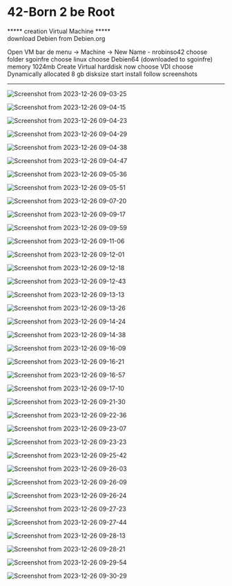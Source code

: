 # 42-Born 2 be Root

***** creation Virtual Machine *****</br>
download Debien from Debien.org

Open VM
bar de menu -> Machine -> New
Name - nrobinso42
choose folder sgoinfre
choose linux
choose Debien64 (downloaded to sgoinfre)
memory 1024mb
Create Virtual harddisk now
choose VDI
choose Dynamically allocated
8 gb disksize
start
install
follow screenshots

*************************************

![Screenshot from 2023-12-26 09-03-25](https://github.com/NigeParis/42-Born_2_be_Root/assets/128382762/44add0e7-954b-4cf8-881e-3eec17fe77da)

![Screenshot from 2023-12-26 09-04-15](https://github.com/NigeParis/42-Born_2_be_Root/assets/128382762/12e2df01-539c-49a7-a573-094c131d397d)

![Screenshot from 2023-12-26 09-04-23](https://github.com/NigeParis/42-Born_2_be_Root/assets/128382762/7091f6e1-a731-4af8-b7cb-2f3d39734a4d)

![Screenshot from 2023-12-26 09-04-29](https://github.com/NigeParis/42-Born_2_be_Root/assets/128382762/8e2516d2-16cd-4e61-80c3-4477ae48c2e6)

![Screenshot from 2023-12-26 09-04-38](https://github.com/NigeParis/42-Born_2_be_Root/assets/128382762/5a8070d6-d2ed-4a8a-b9f4-93b44c9d09a1)

![Screenshot from 2023-12-26 09-04-47](https://github.com/NigeParis/42-Born_2_be_Root/assets/128382762/e5d25a28-fa1a-4460-a0c5-3c16667ef839)

![Screenshot from 2023-12-26 09-05-36](https://github.com/NigeParis/42-Born_2_be_Root/assets/128382762/2318ca95-3ed6-436d-986e-50748c297fff)

![Screenshot from 2023-12-26 09-05-51](https://github.com/NigeParis/42-Born_2_be_Root/assets/128382762/7dcc37ca-ccb6-4782-a622-e2731de2d9ba)

![Screenshot from 2023-12-26 09-07-20](https://github.com/NigeParis/42-Born_2_be_Root/assets/128382762/4de1112f-6ffb-4a8a-a343-46b2a65093f4)

![Screenshot from 2023-12-26 09-09-17](https://github.com/NigeParis/42-Born_2_be_Root/assets/128382762/09d2af23-9c8c-4439-a256-efb3ed5ad147)

![Screenshot from 2023-12-26 09-09-59](https://github.com/NigeParis/42-Born_2_be_Root/assets/128382762/361f6a35-e9c3-4103-8d2e-01ee78894210)

![Screenshot from 2023-12-26 09-11-06](https://github.com/NigeParis/42-Born_2_be_Root/assets/128382762/a742a3cb-9bc2-4bf4-8c9a-0737b5df5d26)

![Screenshot from 2023-12-26 09-12-01](https://github.com/NigeParis/42-Born_2_be_Root/assets/128382762/9f839d9f-43e2-4358-ba8a-1d6259d6939c)

![Screenshot from 2023-12-26 09-12-18](https://github.com/NigeParis/42-Born_2_be_Root/assets/128382762/60c16d94-7f6d-481c-9279-1af8d40fc602)

![Screenshot from 2023-12-26 09-12-43](https://github.com/NigeParis/42-Born_2_be_Root/assets/128382762/b60fe525-a980-49c4-96f1-c56c2b94216e)

![Screenshot from 2023-12-26 09-13-13](https://github.com/NigeParis/42-Born_2_be_Root/assets/128382762/d9d2e07d-856a-42a3-bfe6-d266e05632e4)

![Screenshot from 2023-12-26 09-13-26](https://github.com/NigeParis/42-Born_2_be_Root/assets/128382762/05bf5ba9-3613-4303-9770-20db7cb430d7)

![Screenshot from 2023-12-26 09-14-24](https://github.com/NigeParis/42-Born_2_be_Root/assets/128382762/31a0419e-68ea-4d60-8172-778c961d1413)

![Screenshot from 2023-12-26 09-14-38](https://github.com/NigeParis/42-Born_2_be_Root/assets/128382762/91d2ba4a-2293-429d-baf8-8188e6947c55)

![Screenshot from 2023-12-26 09-16-09](https://github.com/NigeParis/42-Born_2_be_Root/assets/128382762/a2b21a6e-f247-44a5-8e56-a70c2e7abcb6)

![Screenshot from 2023-12-26 09-16-21](https://github.com/NigeParis/42-Born_2_be_Root/assets/128382762/cbaa3234-fc17-4660-ad13-fb7c23e60dfb)

![Screenshot from 2023-12-26 09-16-57](https://github.com/NigeParis/42-Born_2_be_Root/assets/128382762/59d93827-8ec6-4b35-8a2d-d162ae9494de)

![Screenshot from 2023-12-26 09-17-10](https://github.com/NigeParis/42-Born_2_be_Root/assets/128382762/53e013bc-77c1-4692-85bb-eb5306eafb6b)

![Screenshot from 2023-12-26 09-21-30](https://github.com/NigeParis/42-Born_2_be_Root/assets/128382762/e6b63282-0251-4f19-87f0-6a1f235df501)

![Screenshot from 2023-12-26 09-22-36](https://github.com/NigeParis/42-Born_2_be_Root/assets/128382762/2173b5b2-13f9-4706-9f44-75d4a0a88c0c)

![Screenshot from 2023-12-26 09-23-07](https://github.com/NigeParis/42-Born_2_be_Root/assets/128382762/9735bc2c-78e3-4201-83a0-67e521608e22)

![Screenshot from 2023-12-26 09-23-23](https://github.com/NigeParis/42-Born_2_be_Root/assets/128382762/a8134fc6-a908-410f-8eb2-1bea9e7c2c21)

![Screenshot from 2023-12-26 09-25-42](https://github.com/NigeParis/42-Born_2_be_Root/assets/128382762/1ed5468e-4ec3-44a9-b23d-2361b0505ea6)

![Screenshot from 2023-12-26 09-26-03](https://github.com/NigeParis/42-Born_2_be_Root/assets/128382762/9a7718a7-9c07-4043-b733-d813893d4546)

![Screenshot from 2023-12-26 09-26-09](https://github.com/NigeParis/42-Born_2_be_Root/assets/128382762/0d8116f0-c802-44af-8088-80c1fbe977dd)

![Screenshot from 2023-12-26 09-26-24](https://github.com/NigeParis/42-Born_2_be_Root/assets/128382762/691e7229-8379-414c-bc14-45f956b82e59)

![Screenshot from 2023-12-26 09-27-23](https://github.com/NigeParis/42-Born_2_be_Root/assets/128382762/80068d84-3b41-494a-9e11-a1e0004a1ef2)

![Screenshot from 2023-12-26 09-27-44](https://github.com/NigeParis/42-Born_2_be_Root/assets/128382762/4972a979-6fbe-4a4f-b4dd-7ff286451505)

![Screenshot from 2023-12-26 09-28-13](https://github.com/NigeParis/42-Born_2_be_Root/assets/128382762/3d1a20ff-21a1-4e90-a127-cb8c8fe574ad)

![Screenshot from 2023-12-26 09-28-21](https://github.com/NigeParis/42-Born_2_be_Root/assets/128382762/7c21cc92-4e65-4067-a527-2e17337bdef0)

![Screenshot from 2023-12-26 09-29-54](https://github.com/NigeParis/42-Born_2_be_Root/assets/128382762/9afe372a-e29e-4022-b59f-62ece0b796d3)

![Screenshot from 2023-12-26 09-30-29](https://github.com/NigeParis/42-Born_2_be_Root/assets/128382762/c49990da-fd6f-4dc3-bde0-878bf98a9253)





